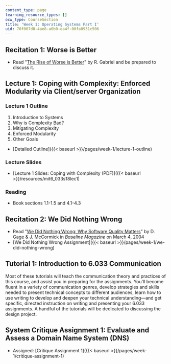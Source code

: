 ```yaml
---
content_type: page
learning_resource_types: []
ocw_type: CourseSection
title: 'Week 1: Operating Systems Part I'
uid: 70f007d8-4ae8-a0b0-ea4f-00fa8931c506
---
```


Recitation 1: Worse is Better
-----------------------------

*   Read "[The Rise of Worse is Better](http://dreamsongs.com/RiseOfWorseIsBetter.html)" by R. Gabriel and be prepared to discuss it.

Lecture 1: Coping with Complexity: Enforced Modularity via Client/server Organization
-------------------------------------------------------------------------------------

### Lecture 1 Outline

1.  Introduction to Systems
2.  Why is Complexity Bad?
3.  Mitigating Complexity
4.  Enforced Modularity
5.  Other Goals

*   [Detailed Outline]({{< baseurl >}}/pages/week-1/lecture-1-outline)

### Lecture Slides

*   [Lecture 1 Slides: Coping with Complexity (PDF)]({{< baseurl >}}/resources/mit6_033s18lec1)

### Reading

*   Book sections 1.1-1.5 and 4.1-4.3

Recitation 2: We Did Nothing Wrong
----------------------------------

*   Read "[We Did Nothing Wrong: Why Software Quality Matters](http://www.baselinemag.com/c/a/Projects-Processes/We-Did-Nothing-Wrong)" by D. Gage & J. McCormick in _Baseline Magazine_ on March 4, 2004
*   [We Did Nothing Wrong Assignment]({{< baseurl >}}/pages/week-1/we-did-nothing-wrong)

Tutorial 1: Introduction to 6.033 Communication
-----------------------------------------------

Most of these tutorials will teach the communication theory and practices of this course, and assist you in preparing for the assignments. You'll become fluent in a variety of communication genres, develop strategies and skills needed to present technical concepts to different audiences, learn how to use writing to develop and deepen your technical understanding—and get specific, directed instruction on writing and presenting your 6.033 assignments. A handful of the tutorials will be dedicated to discussing the design project.

System Critique Assignment 1: Evaluate and Assess a Domain Name System (DNS)
----------------------------------------------------------------------------

*   Assigned: [Critique Assignment 1]({{< baseurl >}}/pages/week-1/critique-assignment-1)